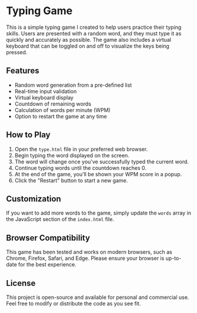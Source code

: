 # Typing Game

This is a simple typing game I created to help users practice their typing skills. Users are presented with a random word, and they must type it as quickly and accurately as possible. The game also includes a virtual keyboard that can be toggled on and off to visualize the keys being pressed.

## Features

- Random word generation from a pre-defined list
- Real-time input validation
- Virtual keyboard display
- Countdown of remaining words
- Calculation of words per minute (WPM)
- Option to restart the game at any time

## How to Play

1. Open the `type.html` file in your preferred web browser.
2. Begin typing the word displayed on the screen.
3. The word will change once you've successfully typed the current word.
4. Continue typing words until the countdown reaches 0.
5. At the end of the game, you'll be shown your WPM score in a popup.
6. Click the "Restart" button to start a new game.

## Customization

If you want to add more words to the game, simply update the `words` array in the JavaScript section of the `index.html` file.

## Browser Compatibility

This game has been tested and works on modern browsers, such as Chrome, Firefox, Safari, and Edge. Please ensure your browser is up-to-date for the best experience.

## License

This project is open-source and available for personal and commercial use. Feel free to modify or distribute the code as you see fit.
